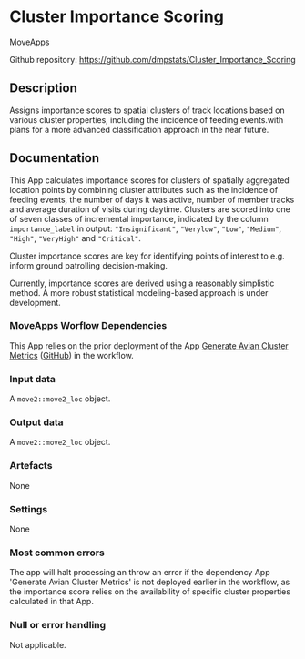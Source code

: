 # Cluster Importance Scoring

MoveApps

Github repository: https://github.com/dmpstats/Cluster_Importance_Scoring


## Description

Assigns importance scores to spatial clusters of track locations based on various cluster properties, including the incidence of feeding events.with plans for a more advanced classification approach in the near future.


## Documentation

This App calculates importance scores for clusters of spatially aggregated location points by combining cluster attributes such as the incidence of feeding events, the number of days it was active, number of member tracks and average duration of visits during daytime. Clusters are scored into one of seven classes of incremental importance, indicated by the column `importance_label` in output: `"Insignificant"`, `"Verylow"`, `"Low"`, `"Medium"`, `"High"`, `"VeryHigh"` and  `"Critical"`.

Cluster importance scores are key for identifying points of interest to e.g. inform ground patrolling decision-making. 

Currently, importance scores are derived using a reasonably simplistic method. A more robust statistical modeling-based approach is under development.



### MoveApps Worflow Dependencies

This App relies on the prior deployment of the App [Generate Avian Cluster Metrics](https://www.moveapps.org/apps/browser/966534a5-e9d4-4431-bda0-5157bd070fff)
([GitHub](https://github.com/dmpstats/Cluster_Importance_Scoring)) in the workflow.


### Input data

A `move2::move2_loc` object.

### Output data

A `move2::move2_loc` object.


### Artefacts

None

### Settings 

None

### Most common errors

The app will halt processing an throw an error if the dependency App 'Generate Avian Cluster Metrics' is not deployed earlier in the workflow, as the importance score relies on the availability of specific cluster properties calculated in that App.


### Null or error handling

Not applicable.
